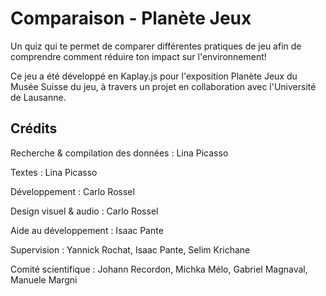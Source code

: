 # Comparaison - Planète Jeux
Un quiz qui te permet de comparer différentes pratiques de jeu afin de comprendre comment réduire ton impact sur l'environnement!

Ce jeu a été développé en Kaplay.js pour l'exposition Planète Jeux du Musée Suisse du jeu, à travers un projet en collaboration avec l'Université de Lausanne.

## Crédits
Recherche & compilation des données : Lina Picasso

Textes : Lina Picasso

Développement : Carlo Rossel

Design visuel & audio : Carlo Rossel

Aide au développement : Isaac Pante

Supervision : Yannick Rochat, Isaac Pante, Selim Krichane

Comité scientifique : Johann Recordon, Michka Mélo, Gabriel Magnaval, Manuele Margni
